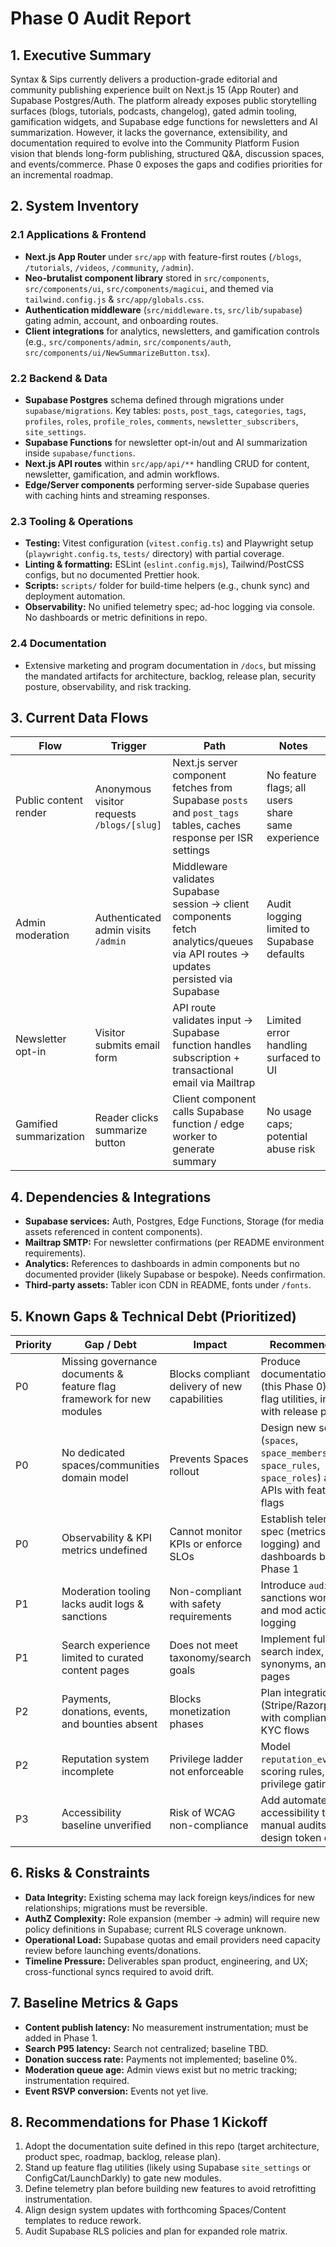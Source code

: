 # Phase 0 Audit Report

## 1. Executive Summary
Syntax & Sips currently delivers a production-grade editorial and community publishing experience built on Next.js 15 (App Router) and Supabase Postgres/Auth. The platform already exposes public storytelling surfaces (blogs, tutorials, podcasts, changelog), gated admin tooling, gamification widgets, and Supabase edge functions for newsletters and AI summarization. However, it lacks the governance, extensibility, and documentation required to evolve into the Community Platform Fusion vision that blends long-form publishing, structured Q&A, discussion spaces, and events/commerce. Phase 0 exposes the gaps and codifies priorities for an incremental roadmap.

## 2. System Inventory
### 2.1 Applications & Frontend
- **Next.js App Router** under `src/app` with feature-first routes (`/blogs`, `/tutorials`, `/videos`, `/community`, `/admin`).
- **Neo-brutalist component library** stored in `src/components`, `src/components/ui`, `src/components/magicui`, and themed via `tailwind.config.js` & `src/app/globals.css`.
- **Authentication middleware** (`src/middleware.ts`, `src/lib/supabase`) gating admin, account, and onboarding routes.
- **Client integrations** for analytics, newsletters, and gamification controls (e.g., `src/components/admin`, `src/components/auth`, `src/components/ui/NewSummarizeButton.tsx`).

### 2.2 Backend & Data
- **Supabase Postgres** schema defined through migrations under `supabase/migrations`. Key tables: `posts`, `post_tags`, `categories`, `tags`, `profiles`, `roles`, `profile_roles`, `comments`, `newsletter_subscribers`, `site_settings`.
- **Supabase Functions** for newsletter opt-in/out and AI summarization inside `supabase/functions`.
- **Next.js API routes** within `src/app/api/**` handling CRUD for content, newsletter, gamification, and admin workflows.
- **Edge/Server components** performing server-side Supabase queries with caching hints and streaming responses.

### 2.3 Tooling & Operations
- **Testing:** Vitest configuration (`vitest.config.ts`) and Playwright setup (`playwright.config.ts`, `tests/` directory) with partial coverage.
- **Linting & formatting:** ESLint (`eslint.config.mjs`), Tailwind/PostCSS configs, but no documented Prettier hook.
- **Scripts:** `scripts/` folder for build-time helpers (e.g., chunk sync) and deployment automation.
- **Observability:** No unified telemetry spec; ad-hoc logging via console. No dashboards or metric definitions in repo.

### 2.4 Documentation
- Extensive marketing and program documentation in `/docs`, but missing the mandated artifacts for architecture, backlog, release plan, security posture, observability, and risk tracking.

## 3. Current Data Flows
| Flow | Trigger | Path | Notes |
| --- | --- | --- | --- |
| Public content render | Anonymous visitor requests `/blogs/[slug]` | Next.js server component fetches from Supabase `posts` and `post_tags` tables, caches response per ISR settings | No feature flags; all users share same experience |
| Admin moderation | Authenticated admin visits `/admin` | Middleware validates Supabase session → client components fetch analytics/queues via API routes → updates persisted via Supabase | Audit logging limited to Supabase defaults |
| Newsletter opt-in | Visitor submits email form | API route validates input → Supabase function handles subscription + transactional email via Mailtrap | Limited error handling surfaced to UI |
| Gamified summarization | Reader clicks summarize button | Client component calls Supabase function / edge worker to generate summary | No usage caps; potential abuse risk |

## 4. Dependencies & Integrations
- **Supabase services:** Auth, Postgres, Edge Functions, Storage (for media assets referenced in content components).
- **Mailtrap SMTP:** For newsletter confirmations (per README environment requirements).
- **Analytics:** References to dashboards in admin components but no documented provider (likely Supabase or bespoke). Needs confirmation.
- **Third-party assets:** Tabler icon CDN in README, fonts under `/fonts`.

## 5. Known Gaps & Technical Debt (Prioritized)
| Priority | Gap / Debt | Impact | Recommendation |
| --- | --- | --- | --- |
| P0 | Missing governance documents & feature flag framework for new modules | Blocks compliant delivery of new capabilities | Produce documentation suite (this Phase 0), define flag utilities, integrate with release plan |
| P0 | No dedicated spaces/communities domain model | Prevents Spaces rollout | Design new schema (`spaces`, `space_members`, `space_rules`, `space_roles`) and APIs with feature flags |
| P0 | Observability & KPI metrics undefined | Cannot monitor KPIs or enforce SLOs | Establish telemetry spec (metrics, traces, logging) and dashboards before Phase 1 |
| P1 | Moderation tooling lacks audit logs & sanctions | Non-compliant with safety requirements | Introduce `audit_logs`, sanctions workflow, and mod action logging |
| P1 | Search experience limited to curated content pages | Does not meet taxonomy/search goals | Implement full-text search index, synonyms, and topic pages |
| P2 | Payments, donations, events, and bounties absent | Blocks monetization phases | Plan integrations (Stripe/Razorpay/UPI) with compliance and KYC flows |
| P2 | Reputation system incomplete | Privilege ladder not enforceable | Model `reputation_events`, scoring rules, and privilege gating |
| P3 | Accessibility baseline unverified | Risk of WCAG non-compliance | Add automated accessibility tests, manual audits, and design token checks |

## 6. Risks & Constraints
- **Data Integrity:** Existing schema may lack foreign keys/indices for new relationships; migrations must be reversible.
- **AuthZ Complexity:** Role expansion (member → admin) will require new policy definitions in Supabase; current RLS coverage unknown.
- **Operational Load:** Supabase quotas and email providers need capacity review before launching events/donations.
- **Timeline Pressure:** Deliverables span product, engineering, and UX; cross-functional syncs required to avoid drift.

## 7. Baseline Metrics & Gaps
- **Content publish latency:** No measurement instrumentation; must be added in Phase 1.
- **Search P95 latency:** Search not centralized; baseline TBD.
- **Donation success rate:** Payments not implemented; baseline 0%.
- **Moderation queue age:** Admin views exist but no metric tracking; instrumentation required.
- **Event RSVP conversion:** Events not yet live.

## 8. Recommendations for Phase 1 Kickoff
1. Adopt the documentation suite defined in this repo (target architecture, product spec, roadmap, backlog, release plan).
2. Stand up feature flag utilities (likely using Supabase `site_settings` or ConfigCat/LaunchDarkly) to gate new modules.
3. Define telemetry plan before building new features to avoid retrofitting instrumentation.
4. Align design system updates with forthcoming Spaces/Content templates to reduce rework.
5. Audit Supabase RLS policies and plan for expanded role matrix.
